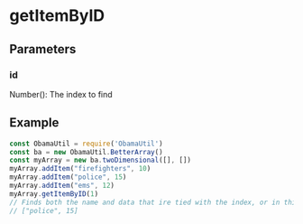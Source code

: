 # getItemByID
## Parameters
### id
Number(): The index to find
## Example
```javascript
const ObamaUtil = require('ObamaUtil')
const ba = new ObamaUtil.BetterArray()
const myArray = new ba.twoDimensional([], [])
myArray.addItem("firefighters", 10)
myArray.addItem("police", 15)
myArray.addItem("ems", 12)
myArray.getItemByID(1)
// Finds both the name and data that ire tied with the index, or in this example, 
// ["police", 15]
```